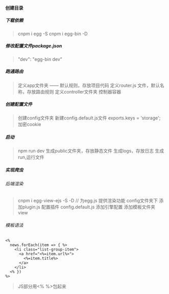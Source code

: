 #### 创建目录

##### 下载依赖
> cnpm i egg -S
> cnpm i egg-bin -D

##### 修改配置文件package.json
> "dev": "egg-bin dev"

##### 跑通路由
> 定义app文件夹 —— 默认规则，存放项目代码
> 定义router.js 文件，默认名称，存放路由规则
> 定义controller文件夹 控制器容器

##### 创建配置文件
> 创建config文件夹
> 新建config.default.js文件
> exports.keys = 'storage'; 加密cookie

##### 启动
> npm run dev
> 生成public文件夹，存放静态文件
> 生成logs，存放日志
> 生成run,运行文件

##### 实现爬虫

###### 后端渲染
> cnpm i egg-view-ejs -S -D // 为egg.js 提供渲染功能
> config文件夹下 添加plugin.js 配置插件
> config.default.js 添加引擎配置
> 添加模板文件夹 view


###### 模板语法
```
<%
  news.forEach(item => { %>
    <li class="list-group-item">
      <a href="<%=item.url%>">
        <%=item.title%>
      </a>
    </li>
  <% })
%>
```
> JS部分用<% %>包起来